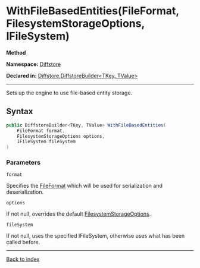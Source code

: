 # WithFileBasedEntities(FileFormat, FilesystemStorageOptions, IFileSystem)

**Method**

**Namespace:** [Diffstore](Diffstore.md)

**Declared in:** [Diffstore.DiffstoreBuilder<TKey, TValue>](Diffstore.DiffstoreBuilder{TKey,TValue}.md)

------



Sets up the engine to use file-based entity storage.


## Syntax

```csharp
public DiffstoreBuilder<TKey, TValue> WithFileBasedEntities(
	FileFormat format,
	FilesystemStorageOptions options,
	IFileSystem fileSystem
)
```

### Parameters

`format`


Specifies the [FileFormat](Diffstore.FileFormat.md) which will be used for
serialization and deserialization.


`options`


If not null, overrides the default [FilesystemStorageOptions](Diffstore.Entities.Filesystem.FilesystemStorageOptions.md).


`fileSystem`


If not null, uses the specified IFileSystem, otherwise uses
what has been called before.


------

[Back to index](index.md)